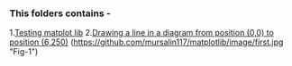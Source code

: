 ### This folders contains - 

1.[Testing matplot lib](https://github.com/mursalin117/matplotlib/Test.ipynb "click to go")
2.[Drawing a line in a diagram from position (0,0) to position (6,250)](https://github.com/mursalin117/matplotlib/line-drawing.ipynb "click to go")
(https://github.com/mursalin117/matplotlib/image/first.jpg "Fig-1")